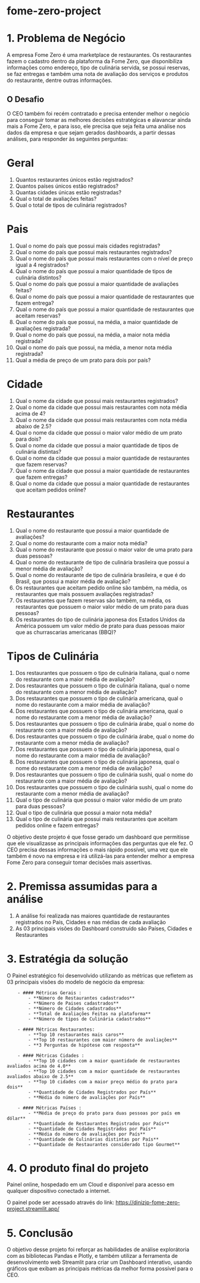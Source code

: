 # fome-zero-project
# 1. Problema de Negócio

A empresa Fome Zero é uma marketplace de restaurantes.
Os restaurantes fazem o cadastro dentro da plataforma da Fome Zero, que disponibiliza
informações como endereço, tipo de culinária servida, se possui reservas, se faz
entregas e também uma nota de avaliação dos serviços e produtos do restaurante,
dentre outras informações.

## O Desafio
O CEO também foi recém contratado e precisa entender melhor o negócio
para conseguir tomar as melhores decisões estratégicas e alavancar ainda mais a
Fome Zero, e para isso, ele precisa que seja feita uma análise nos dados da
empresa e que sejam gerados dashboards, a partir dessas análises, para responder
às seguintes perguntas:

# Geral
1. Quantos restaurantes únicos estão registrados?
2. Quantos países únicos estão registrados?
3. Quantas cidades únicas estão registradas?
4. Qual o total de avaliações feitas?
5. Qual o total de tipos de culinária registrados?

# Pais
1. Qual o nome do país que possui mais cidades registradas?
2. Qual o nome do país que possui mais restaurantes registrados?
3. Qual o nome do país que possui mais restaurantes com o nível de preço igual a 4 registrados?
4. Qual o nome do país que possui a maior quantidade de tipos de culinária distintos?
5. Qual o nome do país que possui a maior quantidade de avaliações feitas?
6. Qual o nome do país que possui a maior quantidade de restaurantes que fazem entrega?
7. Qual o nome do país que possui a maior quantidade de restaurantes que aceitam reservas?
8. Qual o nome do país que possui, na média, a maior quantidade de avaliações registrada?
9. Qual o nome do país que possui, na média, a maior nota média registrada?
10. Qual o nome do país que possui, na média, a menor nota média registrada?
11. Qual a média de preço de um prato para dois por país?


# Cidade
1. Qual o nome da cidade que possui mais restaurantes registrados?
2. Qual o nome da cidade que possui mais restaurantes com nota média acima de 4?
3. Qual o nome da cidade que possui mais restaurantes com nota média abaixo de 2.5?
4. Qual o nome da cidade que possui o maior valor médio de um prato para dois?
5. Qual o nome da cidade que possui a maior quantidade de tipos de culinária distintas?
6. Qual o nome da cidade que possui a maior quantidade de restaurantes que fazem reservas?
7. Qual o nome da cidade que possui a maior quantidade de restaurantes que fazem entregas?
8. Qual o nome da cidade que possui a maior quantidade de restaurantes que aceitam pedidos online?

# Restaurantes
1. Qual o nome do restaurante que possui a maior quantidade de avaliações?
2. Qual o nome do restaurante com a maior nota média?
3. Qual o nome do restaurante que possui o maior valor de uma prato para duas pessoas?
4. Qual o nome do restaurante de tipo de culinária brasileira que possui a menor média de avaliação?
5. Qual o nome do restaurante de tipo de culinária brasileira, e que é do Brasil, que possui a maior média de avaliação?
6. Os restaurantes que aceitam pedido online são também, na média, os restaurantes que mais possuem avaliações registradas?
7. Os restaurantes que fazem reservas são também, na média, os restaurantes que possuem o maior valor médio de um prato para duas pessoas?
8. Os restaurantes do tipo de culinária japonesa dos Estados Unidos da América possuem um valor médio de prato para duas pessoas maior que as churrascarias americanas (BBQ)?

# Tipos de Culinária
1. Dos restaurantes que possuem o tipo de culinária italiana, qual o nome do restaurante com a maior média de avaliação?
2. Dos restaurantes que possuem o tipo de culinária italiana, qual o nome do restaurante com a menor média de avaliação?
3. Dos restaurantes que possuem o tipo de culinária americana, qual o nome do restaurante com a maior média de avaliação?
4. Dos restaurantes que possuem o tipo de culinária americana, qual o nome do restaurante com a menor média de avaliação?
5. Dos restaurantes que possuem o tipo de culinária árabe, qual o nome do restaurante com a maior média de avaliação?
6. Dos restaurantes que possuem o tipo de culinária árabe, qual o nome do restaurante com a menor média de avaliação?
7. Dos restaurantes que possuem o tipo de culinária japonesa, qual o nome do restaurante com a maior média de avaliação?
8. Dos restaurantes que possuem o tipo de culinária japonesa, qual o nome do restaurante com a menor média de avaliação?
9. Dos restaurantes que possuem o tipo de culinária sushi, qual o nome do restaurante com a maior média de avaliação?
10. Dos restaurantes que possuem o tipo de culinária sushi, qual o nome do restaurante com a menor média de avaliação?
11. Qual o tipo de culinária que possui o maior valor médio de um prato para duas pessoas?
12. Qual o tipo de culinária que possui a maior nota média?
13. Qual o tipo de culinária que possui mais restaurantes que aceitam pedidos online e fazem entregas?


O objetivo deste projeto é que fosse gerado um dashboard que permitisse que ele visualizasse as principais informações das perguntas que ele fez. O CEO precisa dessas informações o mais rápido possível, uma vez que ele também é novo na empresa e irá utilizá-las para entender melhor a empresa Fome Zero para conseguir tomar decisões mais assertivas.

# 2. Premissa assumidas para a análise
1. A análise foi realizada nas maiores quantidade de restaurantes registrados no País, Cidades e nas médias de cada avaliação
2. As 03 principais visões do Dashboard construído são Países, Cidades e Restaurantes 

# 3. Estratégia da solução
O Painel estratégico foi desenvolvido utilizando as métricas que refletem as 03 principais visões do modelo de negócio da empresa:

        - #### Métricas Gerais :
            - **Número de Restaurantes cadastrados**  
            - **Número de Paises cadastrados** 
            - **Número de Cidades cadastrados**
            - **Total de Avaliações Feitas na plataforma**
            - **Número de tipos de Culinária cadastrados**
            
        - #### Métricas Restaurantes:
            - **Top 10 restaurantes mais caros**
            - **Top 10 restaurantes com maior número de avaliações**
            - **3 Perguntas de hipótese com resposta**
           
        - #### Métricas Cidades :
            - **Top 10 cidades com a maior quantidade de restaurantes avaliados acima de 4.0**
            - **Top 10 cidades com a maior quantidade de restaurantes avaliados abaixo de 2.5**
            - **Top 10 cidades com a maior preço médio do prato para dois**
            - **Quantidade de Cidades Registrados por País**
            - **Média do número de avaliações por País**
        
        - #### Métricas Países :
            - **Média de preço do prato para duas pessoas por país em dólar**
            - **Quantidade de Restaurantes Registrados por País**
            - **Quantidade de Cidades Registrados por País**
            - **Média do número de avaliações por País**
            - **Quantidade de Culinárias distintas por País**
            - **Quantidade de Restaurantes considerado tipo Gourmet** 
            
# 4. O produto final do projeto 
Painel online, hospedado em um Cloud e disponível para acesso em qualquer dispositivo conectado a internet. 

O painel pode ser acessado através do link: https://dinizjp-fome-zero-project.streamlit.app/


# 5. Conclusão
O objetivo desse projeto foi reforçar as habilidades de análise explorátoria com as bibliotecas Pandas e Plotly, e também utilizar a ferramenta de desenvolvimento web Streamlit para criar um Dashboard interativo, usando gráficos que exibam as principais métricas da melhor forma possível para o CEO.


